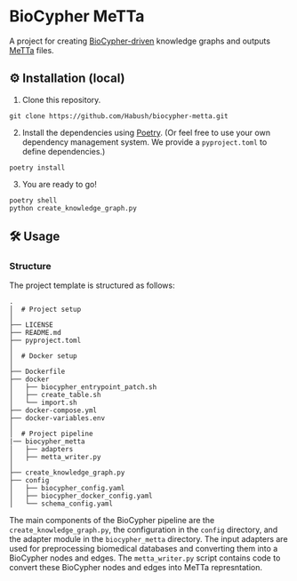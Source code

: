 # BioCypher MeTTa
A project for creating [BioCypher-driven](https://github.com/biocypher/biocypher) knowledge graphs and outputs 
[MeTTa](https://wiki.opencog.org/w/File:MeTTa_Specification.pdf) files.


## ⚙️ Installation (local)
1. Clone this repository.
```{bash}
git clone https://github.com/Habush/biocypher-metta.git
```

2. Install the dependencies using [Poetry](https://python-poetry.org/). (Or feel
free to use your own dependency management system. We provide a `pyproject.toml`
to define dependencies.)
```{bash}
poetry install
```
3. You are ready to go!
```{bash}
poetry shell
python create_knowledge_graph.py
```


## 🛠 Usage

### Structure
The project template is structured as follows:
```
.
│  # Project setup
│
├── LICENSE
├── README.md
├── pyproject.toml
│
│  # Docker setup
│
├── Dockerfile
├── docker
│   ├── biocypher_entrypoint_patch.sh
│   ├── create_table.sh
│   └── import.sh
├── docker-compose.yml
├── docker-variables.env
│
│  # Project pipeline
|── biocypher_metta
│   ├── adapters
│   ├── metta_writer.py
│
├── create_knowledge_graph.py
├── config
│   ├── biocypher_config.yaml
│   ├── biocypher_docker_config.yaml
│   └── schema_config.yaml
```

The main components of the BioCypher pipeline are the
`create_knowledge_graph.py`, the configuration in the `config` directory, and
the adapter module in the `biocypher_metta` directory. The input adapters are used for preprocessing biomedical 
databases and converting them into a BioCypher nodes and edges. The `metta_writer.py` script contains code to convert 
these BioCypher nodes and edges into MeTTa represntation.
